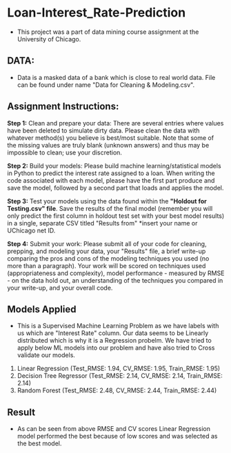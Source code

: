 # Loan-Interest_Rate-Prediction
- This project was a part of data mining course assignment at the University of Chicago.

## DATA:
- Data is a masked data of a bank which is close to real world data. File can be found under name "Data for Cleaning & Modeling.csv".

## Assignment Instructions:

**Step 1:** Clean and prepare your data: There are several entries where values have been deleted to simulate dirty data. Please clean the data with whatever method(s) you believe is best/most suitable. Note that some of the missing values are truly blank (unknown answers) and thus may be impossible to clean; use your discretion.

**Step 2:** Build your models: Please build machine learning/statistical models in Python to predict the interest rate assigned to a loan. When writing the code associated with each model, please have the first part produce and save the model, followed by a second part that loads and applies the model.

**Step 3:** Test your models using the data found within the **"Holdout for Testing.csv" file**. Save the results of the final model (remember you will only predict the first column in holdout test set with your best model results) in a single, separate CSV titled "Results from" *insert your name or UChicago net ID.

**Step 4:** Submit your work: Please submit all of your code for cleaning, prepping, and modeling your data, your "Results" file, a brief write-up comparing the pros and cons of the modeling techniques you used (no more than a paragraph). Your work will be scored on techniques used (appropriateness and complexity), model performance - measured by RMSE - on the data hold out, an understanding of the techniques you compared in your write-up, and your overall code.

## Models Applied  
- This is a Supervised Machine Learning Problem as we have labels with us which are "Interest Rate" column. Our data seems to be Linearly distributed which is why it is a Regression probelm. We have tried to apply below ML models into our problem and have also tried to Cross validate our models.  
1) Linear Regression (Test_RMSE: 1.94, CV_RMSE: 1.95, Train_RMSE: 1.95)  
2) Decision Tree Regressor (Test_RMSE: 2.14, CV_RMSE: 2.14, Train_RMSE: 2.14)  
3) Random Forest (Test_RMSE: 2.48, CV_RMSE: 2.44, Train_RMSE: 2.44)  

## Result
- As can be seen from above RMSE and CV scores Linear Regression model performed the best because of low scores and was selected as the best model.
